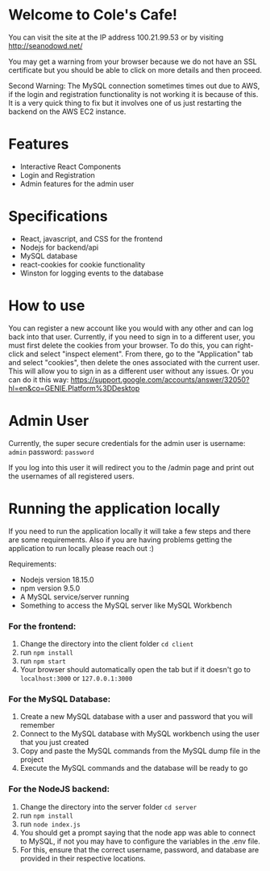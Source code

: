 
# Welcome to Cole's Cafe!

  

You can visit the site at the IP address 100.21.99.53 or by visiting http://seanodowd.net/

  

You may get a warning from your browser because we do not have an SSL certificate but you should be able to click on more details and then proceed.

  Second Warning: The MySQL connection sometimes times out due to AWS, if the login and registration functionality is not working it is because of this. It is a very quick thing to fix but it involves one of us just restarting the backend on the AWS EC2 instance.

# Features

  
- Interactive React Components
- Login and Registration
- Admin features for the admin user

  

# Specifications

  
- React, javascript, and CSS for the frontend
- Nodejs for backend/api
- MySQL database
- react-cookies for cookie functionality
- Winston for logging events to the database

  

# How to use

You can register a new account like you would with any other and can log back into that user. Currently, if you need to sign in to a different user, you must first delete the cookies from your browser. To do this, you can right-click and select "inspect element". From there, go to the "Application" tab and select "cookies", then delete the ones associated with the current user. This will allow you to sign in as a different user without any issues. Or you can do it this way: https://support.google.com/accounts/answer/32050?hl=en&co=GENIE.Platform%3DDesktop

  

# Admin User

Currently, the super secure credentials for the admin user is username: `admin` password: `password`

If you log into this user it will redirect you to the /admin page and print out the usernames of all registered users.

  

# Running the application locally

If you need to run the application locally it will take a few steps and there are some requirements. Also if you are having problems getting the application to run locally please reach out :)

  

Requirements:

- Nodejs version 18.15.0
- npm version 9.5.0
- A MySQL service/server running
- Something to access the MySQL server like MySQL Workbench

  

### For the frontend:

  
1. Change the directory into the client folder `cd client`
2. run `npm install`
3. run `npm start`
4. Your browser should automatically open the tab but if it doesn't go to `localhost:3000` or `127.0.0.1:3000`

  

### For the MySQL Database:

  
1. Create a new MySQL database with a user and password that you will remember
2. Connect to the MySQL database with MySQL workbench using the user that you just created
3. Copy and paste the MySQL commands from the MySQL dump file in the project
4. Execute the MySQL commands and the database will be ready to go

  

### For the NodeJS backend:

  
1. Change the directory into the server folder `cd server`
2. run `npm install`
3. run `node index.js`
4. You should get a prompt saying that the node app was able to connect to MySQL, if not you may have to configure the variables in the .env file.
5. For this, ensure that the correct username, password, and database are provided in their respective locations.